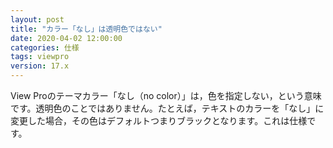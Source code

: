 ```yaml
---
layout: post
title: "カラー「なし」は透明色ではない"
date: 2020-04-02 12:00:00
categories: 仕様
tags: viewpro 
version: 17.x
---
```


View Proのテーマカラー「なし（no color）」は，色を指定しない，という意味です。透明色のことではありません。たとえば，テキストのカラーを「なし」に変更した場合，その色はデフォルトつまりブラックとなります。これは仕様です。
